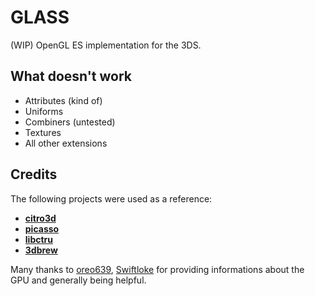# GLASS

(WIP) OpenGL ES implementation for the 3DS.

## What doesn't work

- Attributes (kind of)
- Uniforms
- Combiners (untested)
- Textures
- All other extensions

## Credits

The following projects were used as a reference:

- **[citro3d](https://github.com/devkitPro/citro3d)**
- **[picasso](https://github.com/devkitPro/picasso)**
- **[libctru](https://github.com/devkitPro/libctru)**
- **[3dbrew](https://www.3dbrew.org/wiki/Main_Page)**

Many thanks to [oreo639](https://github.com/oreo639), [Swiftloke](https://github.com/Swiftloke/) for providing informations about the GPU and generally being helpful.